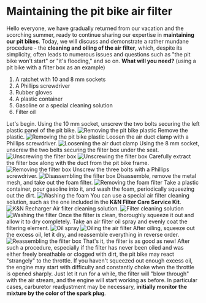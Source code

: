 # Maintaining the pit bike air filter

Hello everyone, we have gradually returned from our vacation and the scorching summer, ready to continue sharing our expertise in **maintaining our pit bikes**. Today, we will discuss and demonstrate a rather mundane procedure - the **cleaning and oiling of the air filter**, which, despite its simplicity, often leads to numerous issues and questions such as "the pit bike won't start" or "it's flooding," and so on. **What will you need?** (using a pit bike with a filter box as an example)

1. A ratchet with 10 and 8 mm sockets
2. A Phillips screwdriver
3. Rubber gloves
4. A plastic container
5. Gasoline or a special cleaning solution
6. Filter oil

Let's begin. Using the 10 mm socket, unscrew the two bolts securing the left plastic panel of the pit bike. ![Removing the pit bike plastic](../../static/img/8b97ab.jpg "Removing the pit bike plastic") Remove the plastic. ![Removing the pit bike plastic](../../static/img/51b7fe.jpg "Removing the pit bike plastic") Loosen the air duct clamp with a Phillips screwdriver. ![Loosening the air duct clamp](../../static/img/9f0a69.jpg "Loosening the air duct clamp") Using the 8 mm socket, unscrew the two bolts securing the filter box under the seat. ![Unscrewing the filter box](../../static/img/b17a89.jpg "Unscrewing the filter box") ![Unscrewing the filter box](../../static/img/ecb989.jpg "Unscrewing the filter box") Carefully extract the filter box along with the duct from the pit bike frame. ![Removing the filter box](../../static/img/dba462.jpg "Removing the filter box") Unscrew the three bolts with a Phillips screwdriver. ![Disassembling the filter box](../../static/img/987b07.jpg "Disassembling the filter box") Disassemble, remove the metal mesh, and take out the foam filter. ![Removing the foam filter](../../static/img/95660b.jpg "Removing the foam filter") Take a plastic container, pour gasoline into it, and wash the foam, periodically squeezing out the dirt. ![Washing the foam](../../static/img/9441ab.jpg "Washing the foam") You can use a special air filter cleaning solution, such as the one included in the **K&amp;N Filter Care Service Kit**. ![K&N Recharger](../../static/img/68a0ed.jpg "K&N Recharger") Air filter cleaning solution. ![Filter cleaning solution](../../static/img/54c907.jpg "Filter cleaning solution") ![Washing the filter](../../static/img/4d7da7.jpg "Washing the filter") Once the filter is clean, thoroughly squeeze it out and allow it to dry completely. Take an air filter oil spray and evenly coat the filtering element. ![Oil spray](../../static/img/494dc4.jpg "Oil spray") ![Oiling the air filter](../../static/img/0aac54.jpg "Oiling the air filter") After oiling, squeeze out the excess oil, let it dry, and reassemble everything in reverse order. ![Reassembling the filter box](../../static/img/2a3e22.jpg "Reassembling the filter box") That's it, the filter is as good as new! After such a procedure, especially if the filter has never been oiled and was either freely breathable or clogged with dirt, the pit bike may react "strangely" to the throttle. If you haven't squeezed out enough excess oil, the engine may start with difficulty and constantly choke when the throttle is opened sharply. Just let it run for a while, the filter will "blow through" with the air stream, and the engine will start working as before. In particular cases, carburetor readjustment may be necessary, **initially monitor the mixture by the color of the spark plug**.
